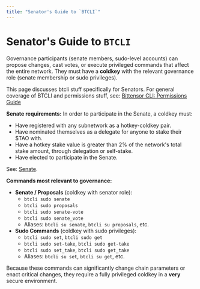 ```yaml
---
title: "Senator's Guide to `BTCLI`"
---
```


# Senator's Guide to `BTCLI`

Governance participants (senate members, sudo-level accounts) can propose changes, cast votes, or execute privileged commands that affect the entire network. They must have a **coldkey** with the relevant governance role (senate membership or sudo privileges).

This page discusses btcli stuff specifically for Senators. For general coverage of BTCLI and permissions stuff, see: [Bittensor CLI: Permissions Guide](../btcli-permissions)

**Senate requirements:** In order to participate in the Senate, a coldkey must:

- Have registered with any subnetwork as a hotkey-coldkey pair.
- Have nominated themselves as a delegate for anyone to stake their $TAO with.
- Have a hotkey stake value is greater than 2% of the network's total stake amount, through delegation or self-stake.
- Have elected to participate in the Senate. 

See: [Senate](../senate).

**Commands most relevant to governance:**

- **Senate / Proposals** (coldkey with senator role):
  - `btcli sudo senate`
  - `btcli sudo proposals`
  - `btcli sudo senate-vote`
  - `btcli sudo senate_vote`
  - Aliases: `btcli su senate`, `btcli su proposals`, etc.
- **Sudo Commands** (coldkey with sudo privileges):
  - `btcli sudo set`, `btcli sudo get`
  - `btcli sudo set-take`, `btcli sudo get-take`
  - `btcli sudo set_take`, `btcli sudo get_take`
  - Aliases: `btcli su set`, `btcli su get`, etc.

Because these commands can significantly change chain parameters or enact critical changes, they require a fully privileged coldkey in a **very** secure environment.
